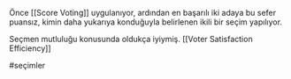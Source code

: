 Önce [[Score Voting]] uygulanıyor, ardından en başarılı iki adaya bu sefer puansız, kimin daha yukarıya konduğuyla belirlenen ikili bir seçim yapılıyor.

Seçmen mutluluğu konusunda oldukça iyiymiş. [[Voter Satisfaction Efficiency]]


#seçimler 
